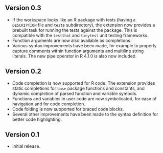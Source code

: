 ## Version 0.3

- If the workspace looks like an R package with tests (having a `DESCRIPTION` file and `tests` subdirectory), the extension now provides a prebuilt task for running the tests against the package. This is compatible with the `testthat` and `tinytest` unit testing frameworks.
- Function arguments are now also available as completions.
- Various syntax improvements have been made, for example to properly capture comments within function arguments and multiline string literals. The new pipe operator in R 4.1.0 is also now included.

## Version 0.2

- Code completion is now supported for R code. The extension provides static completions for `base` package functions and constants, and dynamic completion of parsed function and variable symbols.
- Functions and variables in user code are now symbolicated, for ease of navigation and for code completion.
- Code folding is now supported for braced code blocks.
- Several other improvements have been made to the syntax definition for better code highlighting.

## Version 0.1

- Initial release.
